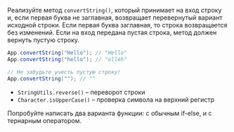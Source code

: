 
Реализуйте метод `convertString()`, который принимает на вход строку и, если первая буква не заглавная, возвращает перевернутый вариант исходной строки. Если первая буква заглавная, то строка возвращается без изменений. Если на вход передана пустая строка, метод должен вернуть пустую строку.

```java
App.convertString("Hello"); // "Hello"
App.convertString("hello"); // "olleh"

// Не забудьте учесть пустую строку!
App.convertString(""); // ""
```

* `StringUtils.reverse()` – переворот строки
* `Character.isUpperCase()` – проверка символа на верхний регистр

Попробуйте написать два варианта функции: с обычным if-else, и с тернарным оператором.
